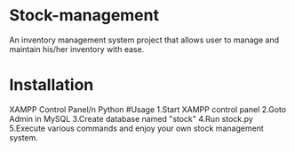 # Stock-management
An inventory management system project that allows user to manage and maintain his/her inventory with ease.
# Installation
XAMPP Control Panel/n
Python
#Usage
1.Start XAMPP control panel
2.Goto Admin in MySQL
3.Create database named "stock"
4.Run stock.py
5.Execute various commands and enjoy your own stock management system.
